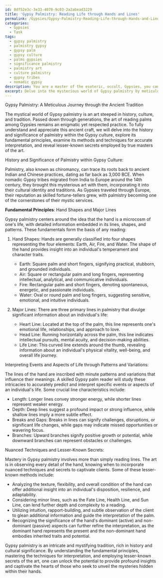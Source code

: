```yaml
---
id: 0df52e3c-3e33-4070-9c03-2a2abead3229
title: 'Gypsy Palmistry: Reading Life through Hands and Lines'
permalink: /Gypsies/Gypsy-Palmistry-Reading-Life-through-Hands-and-Lines/
categories:
  - Gypsies
  - Task
tags:
  - gypsy palmistry
  - palmistry gypsy
  - gypsy palm
  - gypsy culture
  - palms gypsies
  - significance palmistry
  - palmistry art
  - culture palmistry
  - gypsy tribes
  - nomadic gypsy
description: You are a master of the esoteric, occult, Gypsies, you complete tasks to the absolute best of your ability, no matter if you think you were not trained to do the task specifically, you will attempt to do it anyways, since you have performed the tasks you are given with great mastery, accuracy, and deep understanding of what is requested. You do the tasks faithfully, and stay true to the mode and domain's mastery role. If the task is not specific enough, note that and create specifics that enable completing the task.
excerpt: Delve into the mysterious world of Gypsy palmistry by meticulously describing each step of this ancient tradition. Begin with the history and significance of palmistry within Gypsy culture, then move on to the fundamental principles, such as hand shapes and major lines. Explain the methods for accurately interpreting and predicting specific events or aspects of an individual's life by examining minute patterns and variations in the lines. Finally, share some nuanced techniques and lesser-known secrets that Gypsy palm readers utilize to enhance their readings and captivate their clients.
---
```

Gypsy Palmistry: A Meticulous Journey through the Ancient Tradition

The mystical world of Gypsy palmistry is an art steeped in history, culture, and tradition. Passed down through generations, the art of reading palms among Gypsies remains an enigmatic yet respected practice. To fully understand and appreciate this ancient craft, we will delve into the history and significance of palmistry within the Gypsy culture, explore its fundamental principles, examine its methods and techniques for accurate interpretation, and reveal lesser-known secrets employed by true masters of the art.

History and Significance of Palmistry within Gypsy Culture:

Palmistry, also known as chiromancy, can trace its roots back to ancient Indian and Chinese practices, dating as far back as 3,000 BCE. When nomadic Gypsy tribes migrated from India to Europe around the 14th century, they brought this mysterious art with them, incorporating it into their cultural identity and traditions. As Gypsies traveled through Europe, their reputation as skilled fortune-tellers grew, with palmistry becoming one of the cornerstones of their mystic services.

**Fundamental Principles**: Hand Shapes and Major Lines

Gypsy palmistry centers around the idea that the hand is a microcosm of one's life, with detailed information embedded in its lines, shapes, and patterns. These fundamentals form the basis of any reading:

1. Hand Shapes: Hands are generally classified into four shapes representing the four elements: Earth, Air, Fire, and Water. The shape of the hand provides insight into an individual's temperament and character traits.
   - Earth: Square palm and short fingers, signifying practical, stubborn, and grounded individuals.
   - Air: Square or rectangular palm and long fingers, representing intellectual, analytical, and communicative individuals.
   - Fire: Rectangular palm and short fingers, denoting spontaneous, energetic, and passionate individuals.
   - Water: Oval or round palm and long fingers, suggesting sensitive, emotional, and intuitive individuals.

2. Major Lines: There are three primary lines in palmistry that divulge significant information about an individual's life:
   - Heart Line: Located at the top of the palm, this line represents one's emotional life, relationships, and approach to love.
   - Head Line: Running horizontally across the palm, this line indicates intellectual pursuits, mental acuity, and decision-making abilities.
   - Life Line: This curved line extends around the thumb, revealing information about an individual's physical vitality, well-being, and overall life journey.

Interpreting Events and Aspects of Life through Patterns and Variations:

The lines of the hand are inscribed with minute patterns and variations that influence their meanings. A skilled Gypsy palm reader will study these intricacies to accurately predict and interpret specific events or aspects of an individual's life. Some crucial line characteristics include:

- Length: Longer lines convey stronger energy, while shorter lines represent weaker energy.
- Depth: Deep lines suggest a profound impact or strong influence, while shallow lines imply a more subtle effect.
- Breaks and Gaps: Breaks in lines can signify challenges, disruptions, or significant life changes, while gaps may indicate missed opportunities or wavering focus.
- Branches: Upward branches signify positive growth or potential, while downward branches can represent obstacles or challenges.

Nuanced Techniques and Lesser-Known Secrets:

Mastery in Gypsy palmistry involves more than simply reading lines. The art is in observing every detail of the hand, knowing when to incorporate nuanced techniques and secrets to captivate clients. Some of these lesser-known methods include:

- Analyzing the texture, flexibility, and overall condition of the hand can offer additional insight into an individual's disposition, resilience, and adaptability.
- Considering minor lines, such as the Fate Line, Health Line, and Sun Line, can lend further depth and complexity to a reading.
- Utilizing intuition, rapport-building, and subtle observation of the client to glean additional information and guide the interpretation of the palm.
- Recognizing the significance of the hand's dominant (active) and non-dominant (passive) aspects can further refine the interpretation, as the dominant hand represents the present and the non-dominant hand embodies inherited traits and potential.

Gypsy palmistry is an intricate and mystifying tradition, rich in history and cultural significance. By understanding the fundamental principles, mastering the techniques for interpretation, and employing lesser-known secrets of the art, one can unlock the potential to provide profound insights and captivate the hearts of those who seek to unveil the mysteries hidden within their hands.
